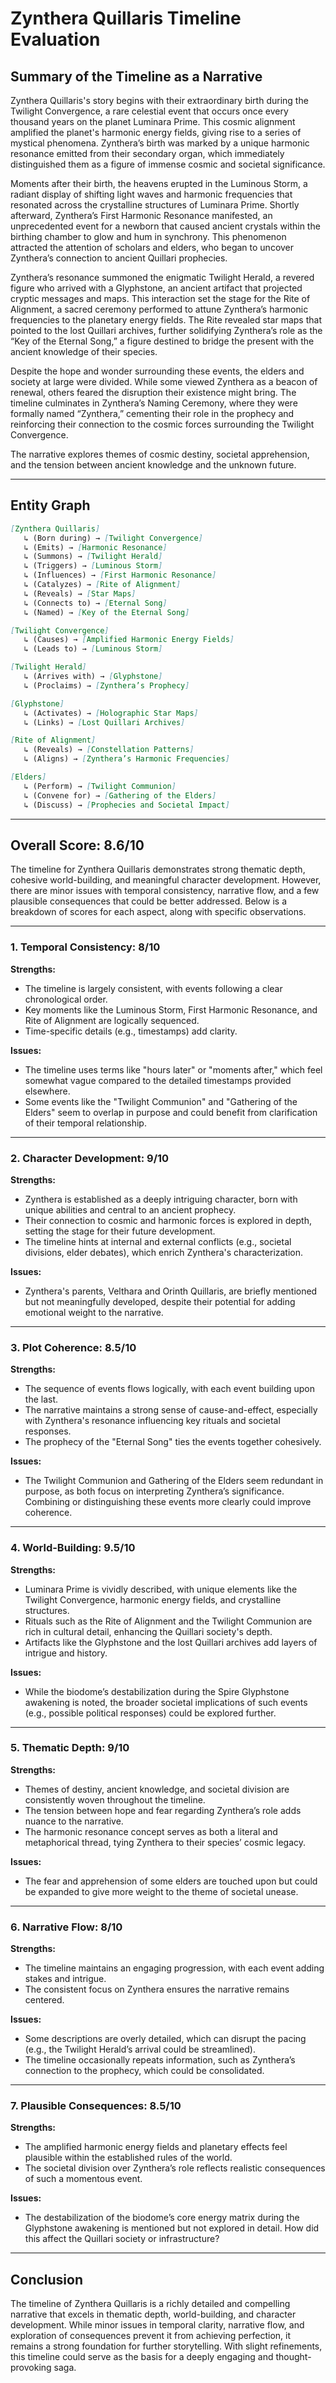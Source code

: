 # Zynthera Quillaris Timeline Evaluation

## Summary of the Timeline as a Narrative

Zynthera Quillaris's story begins with their extraordinary birth during the Twilight Convergence, a rare celestial event that occurs once every thousand years on the planet Luminara Prime. This cosmic alignment amplified the planet's harmonic energy fields, giving rise to a series of mystical phenomena. Zynthera’s birth was marked by a unique harmonic resonance emitted from their secondary organ, which immediately distinguished them as a figure of immense cosmic and societal significance.

Moments after their birth, the heavens erupted in the Luminous Storm, a radiant display of shifting light waves and harmonic frequencies that resonated across the crystalline structures of Luminara Prime. Shortly afterward, Zynthera’s First Harmonic Resonance manifested, an unprecedented event for a newborn that caused ancient crystals within the birthing chamber to glow and hum in synchrony. This phenomenon attracted the attention of scholars and elders, who began to uncover Zynthera’s connection to ancient Quillari prophecies.

Zynthera’s resonance summoned the enigmatic Twilight Herald, a revered figure who arrived with a Glyphstone, an ancient artifact that projected cryptic messages and maps. This interaction set the stage for the Rite of Alignment, a sacred ceremony performed to attune Zynthera’s harmonic frequencies to the planetary energy fields. The Rite revealed star maps that pointed to the lost Quillari archives, further solidifying Zynthera’s role as the “Key of the Eternal Song,” a figure destined to bridge the present with the ancient knowledge of their species.

Despite the hope and wonder surrounding these events, the elders and society at large were divided. While some viewed Zynthera as a beacon of renewal, others feared the disruption their existence might bring. The timeline culminates in Zynthera’s Naming Ceremony, where they were formally named “Zynthera,” cementing their role in the prophecy and reinforcing their connection to the cosmic forces surrounding the Twilight Convergence.

The narrative explores themes of cosmic destiny, societal apprehension, and the tension between ancient knowledge and the unknown future.

---

## Entity Graph

```markdown
[Zynthera Quillaris]
   ↳ (Born during) → [Twilight Convergence]
   ↳ (Emits) → [Harmonic Resonance]
   ↳ (Summons) → [Twilight Herald]
   ↳ (Triggers) → [Luminous Storm]
   ↳ (Influences) → [First Harmonic Resonance]
   ↳ (Catalyzes) → [Rite of Alignment]
   ↳ (Reveals) → [Star Maps]
   ↳ (Connects to) → [Eternal Song]
   ↳ (Named) → [Key of the Eternal Song]

[Twilight Convergence]
   ↳ (Causes) → [Amplified Harmonic Energy Fields]
   ↳ (Leads to) → [Luminous Storm]

[Twilight Herald]
   ↳ (Arrives with) → [Glyphstone]
   ↳ (Proclaims) → [Zynthera’s Prophecy]

[Glyphstone]
   ↳ (Activates) → [Holographic Star Maps]
   ↳ (Links) → [Lost Quillari Archives]

[Rite of Alignment]
   ↳ (Reveals) → [Constellation Patterns]
   ↳ (Aligns) → [Zynthera’s Harmonic Frequencies]

[Elders]
   ↳ (Perform) → [Twilight Communion]
   ↳ (Convene for) → [Gathering of the Elders]
   ↳ (Discuss) → [Prophecies and Societal Impact]
```

---

## Overall Score: **8.6/10**

The timeline for Zynthera Quillaris demonstrates strong thematic depth, cohesive world-building, and meaningful character development. However, there are minor issues with temporal consistency, narrative flow, and a few plausible consequences that could be better addressed. Below is a breakdown of scores for each aspect, along with specific observations.

---

### 1. Temporal Consistency: **8/10**

**Strengths:**
- The timeline is largely consistent, with events following a clear chronological order.
- Key moments like the Luminous Storm, First Harmonic Resonance, and Rite of Alignment are logically sequenced.
- Time-specific details (e.g., timestamps) add clarity.

**Issues:**
- The timeline uses terms like "hours later" or "moments after," which feel somewhat vague compared to the detailed timestamps provided elsewhere.
- Some events like the "Twilight Communion" and "Gathering of the Elders" seem to overlap in purpose and could benefit from clarification of their temporal relationship.

---

### 2. Character Development: **9/10**

**Strengths:**
- Zynthera is established as a deeply intriguing character, born with unique abilities and central to an ancient prophecy.
- Their connection to cosmic and harmonic forces is explored in depth, setting the stage for their future development.
- The timeline hints at internal and external conflicts (e.g., societal divisions, elder debates), which enrich Zynthera's characterization.

**Issues:**
- Zynthera's parents, Velthara and Orinth Quillaris, are briefly mentioned but not meaningfully developed, despite their potential for adding emotional weight to the narrative.

---

### 3. Plot Coherence: **8.5/10**

**Strengths:**
- The sequence of events flows logically, with each event building upon the last.
- The narrative maintains a strong sense of cause-and-effect, especially with Zynthera's resonance influencing key rituals and societal responses.
- The prophecy of the "Eternal Song" ties the events together cohesively.

**Issues:**
- The Twilight Communion and Gathering of the Elders seem redundant in purpose, as both focus on interpreting Zynthera’s significance. Combining or distinguishing these events more clearly could improve coherence.

---

### 4. World-Building: **9.5/10**

**Strengths:**
- Luminara Prime is vividly described, with unique elements like the Twilight Convergence, harmonic energy fields, and crystalline structures.
- Rituals such as the Rite of Alignment and the Twilight Communion are rich in cultural detail, enhancing the Quillari society's depth.
- Artifacts like the Glyphstone and the lost Quillari archives add layers of intrigue and history.

**Issues:**
- While the biodome’s destabilization during the Spire Glyphstone awakening is noted, the broader societal implications of such events (e.g., possible political responses) could be explored further.

---

### 5. Thematic Depth: **9/10**

**Strengths:**
- Themes of destiny, ancient knowledge, and societal division are consistently woven throughout the timeline.
- The tension between hope and fear regarding Zynthera’s role adds nuance to the narrative.
- The harmonic resonance concept serves as both a literal and metaphorical thread, tying Zynthera to their species’ cosmic legacy.

**Issues:**
- The fear and apprehension of some elders are touched upon but could be expanded to give more weight to the theme of societal unease.

---

### 6. Narrative Flow: **8/10**

**Strengths:**
- The timeline maintains an engaging progression, with each event adding stakes and intrigue.
- The consistent focus on Zynthera ensures the narrative remains centered.

**Issues:**
- Some descriptions are overly detailed, which can disrupt the pacing (e.g., the Twilight Herald’s arrival could be streamlined).
- The timeline occasionally repeats information, such as Zynthera’s connection to the prophecy, which could be consolidated.

---

### 7. Plausible Consequences: **8.5/10**

**Strengths:**
- The amplified harmonic energy fields and planetary effects feel plausible within the established rules of the world.
- The societal division over Zynthera’s role reflects realistic consequences of such a momentous event.

**Issues:**
- The destabilization of the biodome’s core energy matrix during the Glyphstone awakening is mentioned but not explored in detail. How did this affect the Quillari society or infrastructure?

---

## Conclusion

The timeline of Zynthera Quillaris is a richly detailed and compelling narrative that excels in thematic depth, world-building, and character development. While minor issues in temporal clarity, narrative flow, and exploration of consequences prevent it from achieving perfection, it remains a strong foundation for further storytelling. With slight refinements, this timeline could serve as the basis for a deeply engaging and thought-provoking saga.